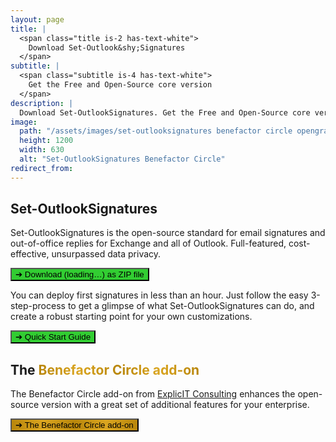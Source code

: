 ```yaml
---
layout: page
title: |
  <span class="title is-2 has-text-white">
    Download Set-Outlook&shy;Signatures
  </span>
subtitle: |
  <span class="subtitle is-4 has-text-white">
    Get the Free and Open-Source core version
  </span>
description: |
  Download Set-OutlookSignatures. Get the Free and Open-Source core version. GitHub. FOSS.
image:
  path: "/assets/images/set-outlooksignatures benefactor circle opengraph1200x630.png"
  height: 1200
  width: 630
  alt: "Set-OutlookSignatures Benefactor Circle"
redirect_from:
---
```


<div style="min-height: 100vh;">
  <h2>Set-OutlookSignatures</h2>
  <p>
  Set-OutlookSignatures is the open-source standard for email signatures and out-of-office replies for Exchange and all of Outlook. Full-featured, cost-effective, unsurpassed data privacy.
  </p>

  <p><a id="download-link" href="https://github.com/Set-OutlookSignatures/Set-OutlookSignatures/releases"><button class="button is-link is-normal is-hover has-text-black has-text-weight-bold" style="background-color: limegreen">➔ Download&nbsp;<span class="version-text">(loading…)</span>&nbsp;as ZIP file</button></a></p>

  <p>You can deploy first signatures in less than an hour. Just follow the easy 3-step-process to get a glimpse of what Set-OutlookSignatures can do, and create a robust starting point for your own customizations.</p>

  <p><a href="/quickstart"><button class="button is-link is-normal is-hover has-text-black has-text-weight-bold" style="background-color: limegreen">➔ Quick Start Guide</button></a></p>

  <h2>The <span style="font-weight: bold; background-image: linear-gradient(to right, darkgoldenrod, goldenrod, darkgoldenrod, goldenrod, darkgoldenrod); background-clip: text; color: transparent;">Benefactor Circle add-on</span></h2>
  <p>The Benefactor Circle add-on from <a href="https://explicitconsulting.at">ExplicIT Consulting</a> enhances the open-source version with a great set of additional features for your enterprise.</p>

  <p><a href="/benefactorcircle"><button class="button is-link is-normal is-hover has-text-black has-text-weight-bold" style="background-image: linear-gradient(to right, darkgoldenrod, goldenrod, darkgoldenrod, goldenrod, darkgoldenrod)">➔ The Benefactor Circle add-on</button></a></p>
</div>


<script>
  fetch('https://api.github.com/repos/Set-OutlookSignatures/Set-OutlookSignatures/releases/latest')
    .then(response => response.json())
    .then(data => {
      document.querySelectorAll('.version-text').forEach(span => {
        span.textContent = data.tag_name;
      });

      document.getElementById('download-link').href =
        `https://github.com/Set-OutlookSignatures/Set-OutlookSignatures/releases/download/${data.tag_name}/Set-OutlookSignatures_${data.tag_name}.zip`;
    })
    .catch(error => {
      console.error('Error fetching release info:', error);
    });
</script>
